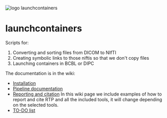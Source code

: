 ![logo launchcontainers](https://user-images.githubusercontent.com/48440236/262432254-c7b53943-7c90-489c-933c-5f5a32510db4.png)
# launchcontainers
Scripts for:
1. Converting and sorting files from DICOM to NIfTI
2. Creating symbolic links to those niftis so that we don't copy files
3. Launching containers in BCBL or DIPC

The documentation is in the wiki:
* [Installation](https://github.com/garikoitz/launchcontainers/wiki/Installation)
* [Pipeline documentation](https://github.com/garikoitz/launchcontainers/wiki/Pipeline-steps)
* [Reporting and citation](reporting-citation) In this wiki page we include examples of how to report and cite RTP and all the included tools, it will change depending on the selected tools.
* [TO-DO list](https://github.com/garikoitz/launchcontainers/wiki/TO-DO)
